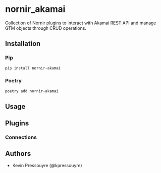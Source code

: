 # nornir_akamai

Collection of Nornir plugins to interact with Akamai REST API and manage GTM objects through CRUD operations.

## Installation

### Pip

```bash
pip install nornir-akamai
```

### Poetry

```bash
poetry add nornir-akamai
```

## Usage

## Plugins

### Connections


## Authors

* Kevin Pressouyre (@kpressouyre)